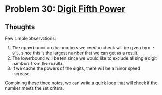 # Problem 30: [Digit Fifth Power](https://projecteuler.net/problem=30)

## Thoughts
Few simple observations:
1. The upperbound on the numbers we need to check will be given by `6 * 9^5`, since this is the largest number that we can get as a result.
2. The lowerbound will be ten since we would like to exclude all single digit numbers from the results. 
3. If we cache the powers of the digits, there will be a minor speed increase.

Combining these three notes, we can write a quick loop that will check if the number meets the set critera.